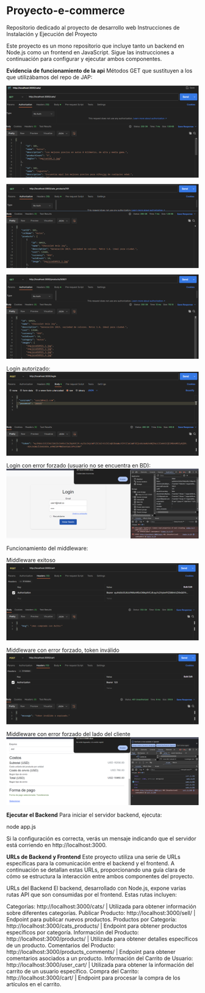 # Proyecto-e-commerce
Repositorio dedicado al proyecto de desarrollo web
Instrucciones de Instalación y Ejecución del Proyecto

Este proyecto es un mono repositorio que incluye tanto un backend en Node.js como un frontend en JavaScript. Sigue las instrucciones a continuación para configurar y ejecutar ambos componentes.

**Evidencia de funcionamiento de la api**
Métodos GET que sustituyen a los que utilizábamos del repo de JAP:

![GET CATS](img/get-cats.png)

![GET CATS_PRODUCTS](img/get-cats_products.png)

![GET PRODUCTS](img/get-products.png)

Login autorizado:
![POST /LOGIN](img/login-autorizado.png)

Login con error forzado (usuario no se encuentra en BD):
![POST /LOGIN](img/Error-login-noautorizado.png)

Funcionamiento del middleware:

Middleware exitoso
![POST /CART](img/middleware-exitoso.png)

Middleware con error forzado, token inválido
![POST /CART](img/middleware-error-forzado.png)

Middleware con error forzado del lado del cliente
![POST /CART](img/middleware-error-forzado-cliente.png)


**Ejecutar el Backend**
Para iniciar el servidor backend, ejecuta:

node app.js

Si la configuración es correcta, verás un mensaje indicando que el servidor está corriendo en http://localhost:3000.


**URLs de Backend y Frontend**
Este proyecto utiliza una serie de URLs específicas para la comunicación entre el backend y el frontend. A continuación se detallan estas URLs, proporcionando una guía clara de cómo se estructura la interacción entre ambos componentes del proyecto.

URLs del Backend
El backend, desarrollado con Node.js, expone varias rutas API que son consumidas por el frontend. Estas rutas incluyen:

Categorías: http://localhost:3000/cats/ | Utilizada para obtener información sobre diferentes categorías.
Publicar Producto: http://localhost:3000/sell/ | Endpoint para publicar nuevos productos.
Productos por Categoría: http://localhost:3000/cats_products/ | Endpoint para obtener productos específicos por categoría.
Información del Producto: http://localhost:3000/products/ | Utilizada para obtener detalles específicos de un producto.
Comentarios del Producto: http://localhost:3000/products_comments/ | Endpoint para obtener comentarios asociados a un producto.
Información del Carrito de Usuario: http://localhost:3000/user_cart/ | Utilizada para obtener la información del carrito de un usuario específico.
Compra del Carrito: http://localhost:3000/cart/ | Endpoint para procesar la compra de los artículos en el carrito.